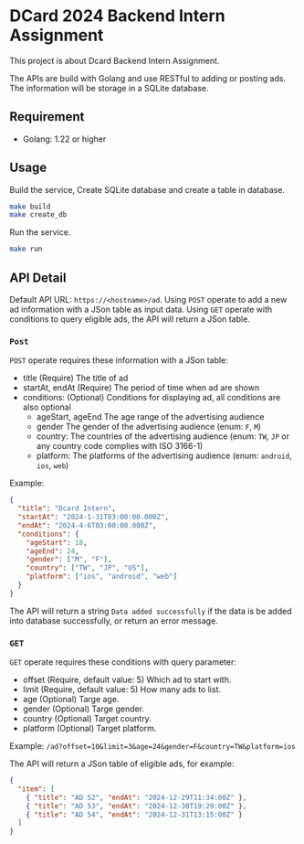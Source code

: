 # DCard 2024 Backend Intern Assignment

This project is about Dcard Backend Intern Assignment.

The APIs are build with Golang and use RESTful to adding or posting ads.
The information will be storage in a SQLite database.

## Requirement

- Golang: 1.22 or higher

## Usage

Build the service, Create SQLite database and create a table in database.

```sh
make build
make create_db
```

Run the service.

```sh
make run
```

## API Detail

Default API URL: `https://<hostname>/ad`.
Using `POST` operate to add a new ad information with a JSon table as input data.
Using `GET` operate with conditions to query eligible ads, the API will return a JSon table.

### `Post`

`POST` operate requires these information with a JSon table:

- title (Require)
  The title of ad
- startAt, endAt (Require)
  The period of time when ad are shown
- conditions: (Optional)
  Conditions for displaying ad, all conditions are also optional
  - ageStart, ageEnd
    The age range of the advertising audience
  - gender
    The gender of the advertising audience (enum: `F`, `M`)
  - country:
    The countries of the advertising audience (enum: `TW`, `JP` or any country code complies with ISO 3166-1)
  - platform:
    The platforms of the advertising audience (enum: `android`, `ios`, `web`)

Example:

```json
{
  "title": "Dcard Intern",
  "startAt": "2024-1-31T03:00:00.000Z",
  "endAt": "2024-4-6T03:00:00.000Z",
  "conditions": {
    "ageStart": 18,
    "ageEnd": 24,
    "gender": ["M", "F"],
    "country": ["TW", "JP", "US"],
    "platform": ["ios", "android", "web"]
  }
}
```

The API will return a string `Data added successfully` if the data is be added into database successfully, or return an error message.

### `GET`

`GET` operate requires these conditions with query parameter:

- offset (Require, default value: 5)
  Which ad to start with.
- limit (Require, default value: 5)
  How many ads to list.
- age (Optional)
  Targe age.
- gender (Optional)
  Targe gender.
- country (Optional)
  Target country.
- platform (Optional)
  Target platform.

Example: `/ad?offset=10&limit=3&age=24&gender=F&country=TW&platform=ios`

The API will return a JSon table of eligible ads, for example:

```json
{
  "item": [
    { "title": "AD 52", "endAt": "2024-12-29T11:34:00Z" },
    { "title": "AD 53", "endAt": "2024-12-30T19:29:00Z" },
    { "title": "AD 54", "endAt": "2024-12-31T13:15:00Z" }
  ]
}
```
